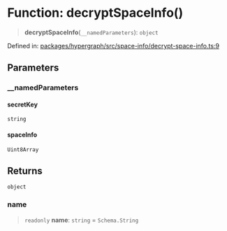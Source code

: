 # Function: decryptSpaceInfo()

> **decryptSpaceInfo**(`__namedParameters`): `object`

Defined in: [packages/hypergraph/src/space-info/decrypt-space-info.ts:9](https://github.com/hashirpm/hypergraph/blob/ab4ea1cdb9430798142e0d735aac9d31c2cf0ae0/packages/hypergraph/src/space-info/decrypt-space-info.ts#L9)

## Parameters

### \_\_namedParameters

#### secretKey

`string`

#### spaceInfo

`Uint8Array`

## Returns

`object`

### name

> `readonly` **name**: `string` = `Schema.String`
